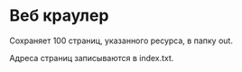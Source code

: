 # Веб краулер

Сохраняет 100 страниц, указанного ресурса, в папку out. 

Адреса страниц записываются в index.txt.
